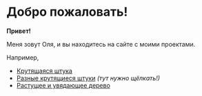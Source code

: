 # Добро пожаловать!

**Привет!**

Меня зовут Оля, и вы находитесь на сайте с моими проектами.

Например,

- [Крутящаяся штука](https://wndrolga.github.io/projects/flower/)
- [Разные крутящиеся штуки](https://wndrolga.github.io/projects/circle%20things/) *(тут нужно щёлкать!)*
- [Растущее и увядающее дерево](https://wndrolga.github.io/projects/tree/)

